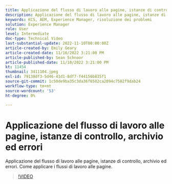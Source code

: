 ```yaml
---
title: Applicazione del flusso di lavoro alle pagine, istanze di controllo, archivio ed errori
description: Applicazione del flusso di lavoro alle pagine, istanze di controllo, archivio ed errori. Come applicare i flussi di lavoro alle pagine.
keywords: KCS, AEM, Experience Manager, risoluzione dei problemi
solution: Experience Manager
role: User
level: Intermediate
doc-type: Technical Video
last-substantial-update: 2022-11-10T00:00:00Z
article-created-by: Emily Geary
article-created-date: 11/10/2022 3:21:00 PM
article-published-by: Sean Schnoor
article-published-date: 11/10/2022 3:21:00 PM
kt: 11454
thumbnail: 3411104.jpeg
exl-id: 79138df3-5d46-41d1-8df7-f44156b835f1
source-git-commit: 1c50de9ba35c3da36f6502ca2094c7502f9dab24
workflow-type: tm+mt
source-wordcount: '53'
ht-degree: 0%

---
```


# Applicazione del flusso di lavoro alle pagine, istanze di controllo, archivio ed errori

Applicazione del flusso di lavoro alle pagine, istanze di controllo, archivio ed errori. Come applicare i flussi di lavoro alle pagine.

>[!VIDEO](https://video.tv.adobe.com/v/3411104/?quality=12&learn=on)
